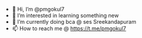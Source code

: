 - 👋 Hi, I’m @pmgokul7 
- 👀 I’m interested in learning something new 
- 🌱 I’m currently doing bca @ ses Sreekandapuram
- 📫 How to reach me @ https://t.me/pmgokul7

<!---
pmgokul7/pmgokul7 is a ✨ special ✨ repository because its `README.md` (this file) appears on your GitHub profile.
You can click the Preview link to take a look at your changes.
--->
